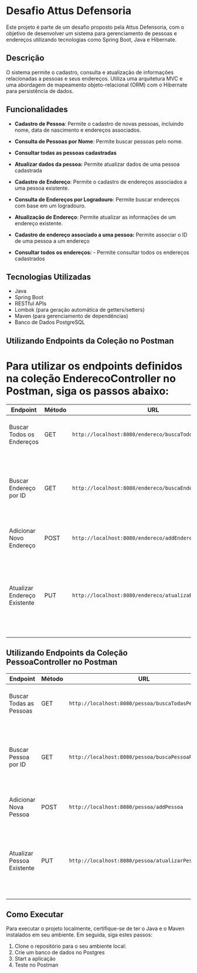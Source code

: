 # Desafio Attus Defensoria

Este projeto é parte de um desafio proposto pela Attus Defensoria, com o objetivo de desenvolver um sistema para gerenciamento de pessoas e endereços utilizando tecnologias como Spring Boot, Java e Hibernate.

## Descrição

O sistema permite o cadastro, consulta e atualização de informações relacionadas a pessoas e seus endereços. Utiliza uma arquitetura MVC e uma abordagem de mapeamento objeto-relacional (ORM) com o Hibernate para persistência de dados.

## Funcionalidades

- **Cadastro de Pessoa**: Permite o cadastro de novas pessoas, incluindo nome, data de nascimento e endereços associados.

- **Consulta de Pessoas por Nome**: Permite buscar pessoas pelo nome.

- **Consultar todas as pessoas cadastradas**

- **Atualizar dados da pessoa:** Permite atualizar dados de uma pessoa cadastrada
  
- **Cadastro de Endereço**: Permite o cadastro de endereços associados a uma pessoa existente.

- **Consulta de Endereços por Logradouro**: Permite buscar endereços com base em um logradouro.

- **Atualização de Endereço**: Permite atualizar as informações de um endereço existente.

- **Cadastro de endereço associado a uma pessoa:** Permite associar o ID de uma pessoa a um endereço

- **Consultar todos os endereços:** - Permite consultar todos os endereços cadastrados

## Tecnologias Utilizadas

- Java
- Spring Boot
- RESTful APIs
- Lombok (para geração automática de getters/setters)
- Maven (para gerenciamento de dependências)
- Banco de Dados PostgreSQL


## Utilizando Endpoints da Coleção no Postman
# Para utilizar os endpoints definidos na coleção EnderecoController no Postman, siga os passos abaixo:

| Endpoint                           | Método | URL                                                   | Descrição                                                                                          |
|------------------------------------|--------|-------------------------------------------------------|----------------------------------------------------------------------------------------------------|
| Buscar Todos os Endereços          | GET    | `http://localhost:8080/endereco/buscaTodosEnderecos` | Retorna todos os endereços cadastrados no sistema.                                                  |
| Buscar Endereço por ID              | GET    | `http://localhost:8080/endereco/buscaEnderecoPorId/{id}` | Retorna um endereço específico com base no ID fornecido. Substitua `{id}` pelo ID desejado.     |
| Adicionar Novo Endereço             | POST   | `http://localhost:8080/endereco/addEndereco`          | Cria um novo registro de endereço.                                                                |
| Atualizar Endereço Existente        | PUT    | `http://localhost:8080/endereco/atualizaEndereco/{id}` | Atualiza os detalhes de um endereço existente com base no ID fornecido. Substitua `{id}` pelo ID desejado. |

## Utilizando Endpoints da Coleção PessoaController no Postman

| Endpoint                           | Método | URL                                          | Descrição                                                                                   |
|------------------------------------|--------|----------------------------------------------|---------------------------------------------------------------------------------------------|
| Buscar Todas as Pessoas             | GET    | `http://localhost:8080/pessoa/buscaTodasPessoas` | Retorna todas as pessoas cadastradas no sistema.                                            |
| Buscar Pessoa por ID                | GET    | `http://localhost:8080/pessoa/buscaPessoaPorId/{id}` | Retorna uma pessoa específica com base no ID fornecido. Substitua `{id}` pelo ID desejado. |
| Adicionar Nova Pessoa               | POST   | `http://localhost:8080/pessoa/addPessoa`     | Adiciona uma nova pessoa ao sistema.                                                        |
| Atualizar Pessoa Existente          | PUT    | `http://localhost:8080/pessoa/atualizarPessoa/{id}` | Atualiza os dados de uma pessoa existente com base no ID fornecido. Substitua `{id}` pelo ID desejado. |


## Como Executar

Para executar o projeto localmente, certifique-se de ter o Java e o Maven instalados em seu ambiente. Em seguida, siga estes passos:

1. Clone o repositório para o seu ambiente local:
2. Crie um banco de dados no Postgres
3. Start a aplicação
4. Teste no Postman

